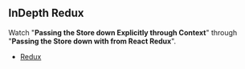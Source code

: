 ## InDepth Redux

Watch "**Passing the Store down Explicitly through Context**" through "**Passing the Store down with <Provider> from React Redux**".

* [Redux](https://egghead.io/courses/getting-started-with-redux)